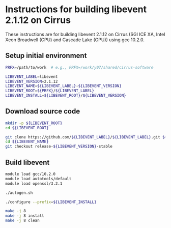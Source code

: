 Instructions for building libevent 2.1.12 on Cirrus
===================================================

These instructions are for building libevent 2.1.12 on Cirrus (SGI ICE XA, Intel Xeon Broadwell (CPU) and Cascade Lake (GPU)) using gcc 10.2.0.


Setup initial environment
-------------------------

```bash
PRFX=/path/to/work  # e.g., PRFX=/work/y07/shared/cirrus-software

LIBEVENT_LABEL=libevent
LIBEVENT_VERSION=2.1.12
LIBEVENT_NAME=${LIBEVENT_LABEL}-${LIBEVENT_VERSION}
LIBEVENT_ROOT=${PRFX}/${LIBEVENT_LABEL}
LIBEVENT_INSTALL=${LIBEVENT_ROOT}/${LIBEVENT_VERSION}
```

Download source code
--------------------

```bash
mkdir -p ${LIBEVENT_ROOT}
cd ${LIBEVENT_ROOT}

git clone https://github.com/${LIBEVENT_LABEL}/${LIBEVENT_LABEL}.git ${LIBEVENT_NAME}
cd ${LIBEVENT_NAME}
git checkout release-${LIBEVENT_VERSION}-stable
```

Build libevent
--------------

```bash
module load gcc/10.2.0
module load autotools/default
module load openssl/3.2.1

./autogen.sh

./configure --prefix=${LIBEVENT_INSTALL}

make -j 8
make -j 8 install
make -j 8 clean
```
